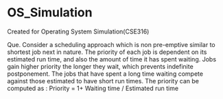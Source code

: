 # OS_Simulation
Created for Operating System Simulation(CSE316)

Que. Consider a scheduling approach which is non pre-emptive similar to shortest job next in nature. The priority of each job is dependent on its estimated run time, and also the amount of time it has spent waiting. Jobs gain higher priority the longer they wait, which prevents indefinite postponement. The jobs that have spent a long time waiting compete against those estimated to have short run times. The priority can be computed as :
                  Priority = 1+ Waiting time / Estimated run time
